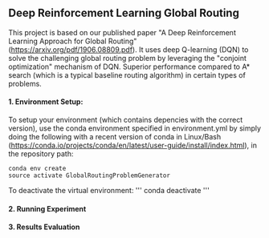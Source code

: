 
## Deep Reinforcement Learning Global Routing
This project is based on our published paper "A Deep Reinforcement Learning Approach for Global Routing" (https://arxiv.org/pdf/1906.08809.pdf).
It uses deep Q-learning (DQN) to solve the challenging global routing problem by leveraging the "conjoint optimization" mechanism  of DQN. Superior performance compared to A* search (which is a typical baseline routing algorithm) in certain types of problems.


#### 1. Environment Setup:
To setup your environment (which contains depencies with the correct version), use the conda environment specified in environment.yml by simply doing the following with a recent version of conda in Linux/Bash (https://conda.io/projects/conda/en/latest/user-guide/install/index.html), in the repository path:
```
conda env create
source activate GlobalRoutingProblemGenerator
```
To deactivate the virtual environment:
'''
conda deactivate
'''

#### 2. Running Experiment

#### 3. Results Evaluation
